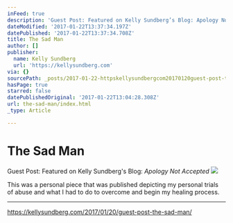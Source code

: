 ```yaml
---
inFeed: true
description: 'Guest Post: Featured on Kelly Sundberg’s Blog: Apology Not Accepted'
dateModified: '2017-01-22T13:37:34.197Z'
datePublished: '2017-01-22T13:37:34.708Z'
title: The Sad Man
author: []
publisher:
  name: Kelly Sundberg
  url: 'https://kellysundberg.com'
via: {}
sourcePath: _posts/2017-01-22-httpskellysundbergcom20170120guest-post-the-sad-man.md
hasPage: true
starred: false
datePublishedOriginal: '2017-01-22T13:04:28.308Z'
url: the-sad-man/index.html
_type: Article

---
```

# The Sad Man

Guest Post: Featured on Kelly Sundberg's Blog: _Apology Not Accepted_
![](https://s3-us-west-2.amazonaws.com/the-grid-img/p/4d0fcc24e3e318edda5643546e69565331479a1d.jpg)

This was a personal piece that was published depicting my personal trials of abuse and what I had to do to overcome and begin my healing process.

---

https://kellysundberg.com/2017/01/20/guest-post-the-sad-man/